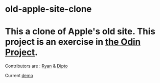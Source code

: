 # old-apple-site-clone

# This a clone of Apple's old site. This project is an exercise in [the Odin Project](https://www.theodinproject.com/courses/html5-and-css3/lessons/building-with-backgrounds-and-gradients).

Contributors are : [Ryan](https://github.com/rvvergara) & [Dipto](https://github.com/dipto0321)

Current [demo](https://rawgit.com/rvvergara/old-apple-site-clone/dev-version/index.html)
